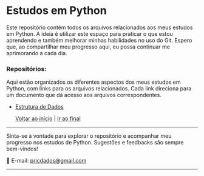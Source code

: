 # Estudos em Python

Este repositório contém todos os arquivos relacionados aos meus estudos em Python. A ideia é utilizar este espaço para praticar o que estou aprendendo e também melhorar minhas habilidades no uso do Git. Espero que, ao compartilhar meu progresso aqui, eu possa continuar me aprimorando a cada dia.

### Repositórios:

Aqui estão organizados os diferentes aspectos dos meus estudos em Python, com links para os arquivos relacionados. Cada link direciona para um documento que dá acesso aos arquivos correspondentes.

  - [Estrutura de Dados](https://github.com/pricmendes/estudosPython/blob/main/Estrutura_de_Dados.md)

    [Voltar ao início](#) | [Ir ao final](#final)


---

Sinta-se à vontade para explorar o repositório e acompanhar meu progresso nos estudos de Python. 
Sugestões e feedbacks são sempre bem-vindos!

📧 E-mail: [pricdados@gmail.com](mailto:pricdados@gmail.com)  


---
<a name="final"></a>




